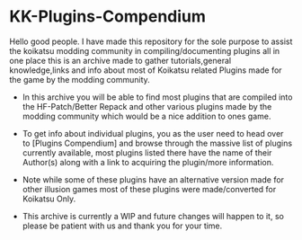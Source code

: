 # KK-Plugins-Compendium
 Hello good people. I have made this repository for the sole purpose to assist the koikatsu modding community in compiling/documenting plugins all in one place this is an archive made to gather tutorials,general knowledge,links and info about most of Koikatsu related Plugins made for the game by the modding community. 

 - In this archive you will be able to find most plugins that are compiled into the HF-Patch/Better Repack and other various plugins made by the modding community which would be a nice addition to ones game.
  
 - To get info about individual plugins, you as the user need to head over to [Plugins Compendium] and browse through the massive list of plugins currently available, most plugins listed there have the name of their Author(s) along with a link to acquiring the plugin/more information. 

 - Note while some of these plugins have an alternative version made for other illusion games most of these plugins were made/converted for Koikatsu Only.

- This archive is currently a WIP and future changes will happen to it, so please be patient with us and thank you for your time.